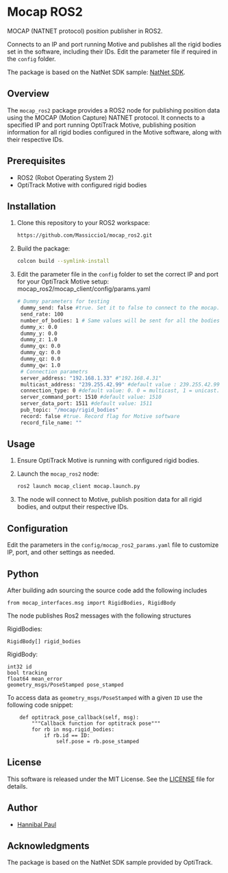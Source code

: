 # Mocap ROS2

MOCAP (NATNET protocol) position publisher in ROS2.

Connects to an IP and port running Motive and publishes all the rigid bodies set in the software, including their IDs. Edit the parameter file if required in the `config` folder.

The package is based on the NatNet SDK sample: [NatNet SDK](https://optitrack.com/support/downloads/developer-tools.html#natnet-sdk).

## Overview

The `mocap_ros2` package provides a ROS2 node for publishing position data using the MOCAP (Motion Capture) NATNET protocol. It connects to a specified IP and port running OptiTrack Motive, publishing position information for all rigid bodies configured in the Motive software, along with their respective IDs.

## Prerequisites

- ROS2 (Robot Operating System 2)
- OptiTrack Motive with configured rigid bodies

## Installation

1. Clone this repository to your ROS2 workspace:

   ```bash
   https://github.com/Massiccio1/mocap_ros2.git
   ```

2. Build the package:

   ```bash
   colcon build --symlink-install
   ```

3. Edit the parameter file in the `config` folder to set the correct IP and port for your OptiTrack Motive setup: mocap_ros2/mocap_client/config/params.yaml

   ```bash
   # Dummy parameters for testing
    dummy_send: false #true. Set it to false to connect to the mocap.
    send_rate: 100
    number_of_bodies: 1 # Same values will be sent for all the bodies
    dummy_x: 0.0
    dummy_y: 0.0
    dummy_z: 1.0
    dummy_qx: 0.0
    dummy_qy: 0.0
    dummy_qz: 0.0
    dummy_qw: 1.0
    # Connection parametrs
    server_address: "192.168.1.33" #"192.168.4.31"
    multicast_address: "239.255.42.99" #default value : 239.255.42.99
    connection_type: 0 #default value: 0. 0 = multicast, 1 = unicast.
    server_command_port: 1510 #default value: 1510
    server_data_port: 1511 #default value: 1511
    pub_topic: "/mocap/rigid_bodies"
    record: false #true. Record flag for Motive software
    record_file_name: ""

   ```

## Usage

1. Ensure OptiTrack Motive is running with configured rigid bodies.
2. Launch the `mocap_ros2` node:

   ```bash
   ros2 launch mocap_client mocap.launch.py
   ```

3. The node will connect to Motive, publish position data for all rigid bodies, and output their respective IDs.

## Configuration

Edit the parameters in the `config/mocap_ros2_params.yaml` file to customize IP, port, and other settings as needed.

## Python

After building adn sourcing the source code add the following includes

```
from mocap_interfaces.msg import RigidBodies, RigidBody
```

The node publishes Ros2 messages with the following structures

RigidBodies:

```
RigidBody[] rigid_bodies
```

RigidBody:

```
int32 id
bool tracking
float64 mean_error
geometry_msgs/PoseStamped pose_stamped

```

To access data as `geometry_msgs/PoseStamped` with a given `ID` use the following code snippet:

```
    def optitrack_pose_callback(self, msg):
        """Callback function for optitrack pose"""
        for rb in msg.rigid_bodies:
            if rb.id == ID:
                self.pose = rb.pose_stamped
```

## License

This software is released under the MIT License. See the [LICENSE](LICENSE) file for details.

## Author

- [Hannibal Paul](https://github.com/hpaul360)

## Acknowledgments

The package is based on the NatNet SDK sample provided by OptiTrack.
